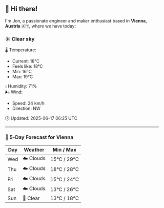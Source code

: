 ## 👋 Hi there!

I'm Jon, a passionate engineer and maker enthusiast based in **Vienna, Austria** 🇦🇹, where we have today:

### ☀️ Clear sky 

🌡️ Temperature: 
* Current: 18°C
* Feels like: 18°C
* Min: 16°C 
* Max: 19°C  

💧 Humidity: 71%  
🌬️ Wind: 
* Speed: 24 km/h 
* Direction: NW  

🕒 Updated: 2025-06-17 06:25 UTC

---

### 📅 5-Day Forecast for Vienna

| Day | Weather | Min / Max |
|-----|---------|------------|
| Wed | ☁️ Clouds | 15°C / 29°C |
| Thu | ☁️ Clouds | 18°C / 28°C |
| Fri | ☁️ Clouds | 15°C / 24°C |
| Sat | ☁️ Clouds | 13°C / 26°C |
| Sun | 🌙 Clear | 13°C / 18°C |
